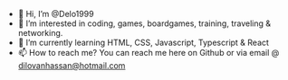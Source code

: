 - 👋 Hi, I’m @Delo1999
- 👀 I’m interested in coding, games, boardgames, training, traveling & networking.
- 🌱 I’m currently learning HTML, CSS, Javascript, Typescript & React
- 📫 How to reach me? You can reach me here on Github or via email @ dilovanhassan@hotmail.com

<!---
Delo1999/Delo1999 is a ✨ special ✨ repository because its `README.md` (this file) appears on your GitHub profile.
You can click the Preview link to take a look at your changes.
--->
